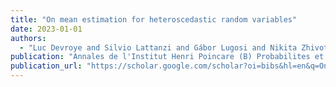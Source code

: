 ```yaml
---
title: "On mean estimation for heteroscedastic random variables"
date: 2023-01-01
authors:
  - "Luc Devroye and Silvio Lattanzi and Gábor Lugosi and Nikita Zhivotovskiy"
publication: "Annales de l'Institut Henri Poincare (B) Probabilites et statistiques 59 (1 …"
publication_url: "https://scholar.google.com/scholar?oi=bibs&hl=en&q=On+mean+estimation+for+heteroscedastic+random+variables"
---
```

